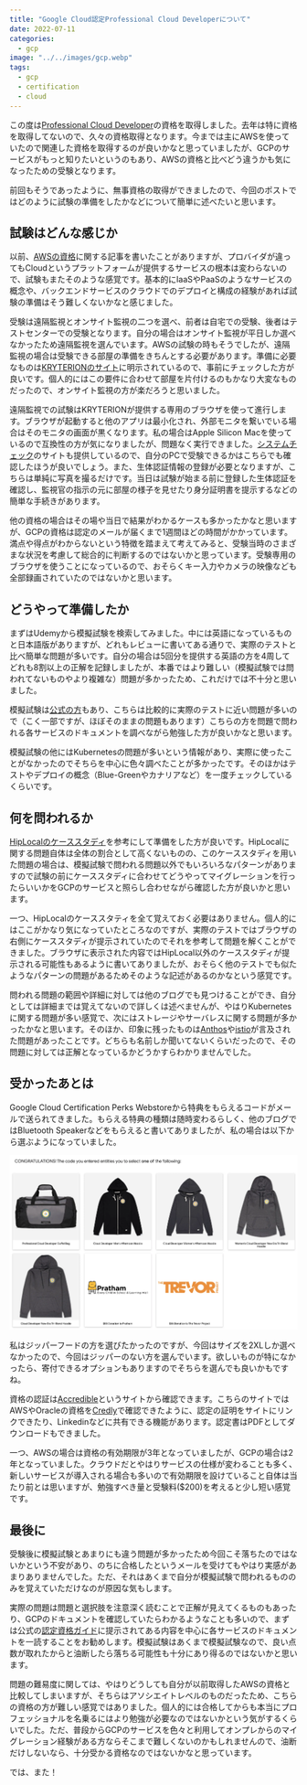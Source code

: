 ```yaml
---
title: "Google Cloud認定Professional Cloud Developerについて"
date: 2022-07-11
categories: 
  - gcp
image: "../../images/gcp.webp"
tags:
  - gcp
  - certification
  - cloud
---
```


この度は[Professional Cloud Developer](https://cloud.google.com/certification/cloud-developer)の資格を取得しました。去年は特に資格を取得してないので、久々の資格取得となります。今までは主にAWSを使っていたので関連した資格を取得するのが良いかなと思っていましたが、GCPのサービスがもっと知りたいというのもあり、AWSの資格と比べどう違うかも気になったための受験となります。

前回もそうであったように、無事資格の取得ができましたので、今回のポストではどのように試験の準備をしたかなどについて簡単に述べたいと思います。

## 試験はどんな感じか

以前、[AWSの資格](../aws-certification-associate-developer)に関する記事を書いたことがありますが、プロバイダが違ってもCloudというプラットフォームが提供するサービスの根本は変わらないので、試験もまたそのような感覚です。基本的にIaaSやPaaSのようなサービスの概念や、バックエンドサービスのクラウドでのデプロイと構成の経験があれば試験の準備はそう難しくないかなと感じました。

受験は遠隔監視とオンサイト監視の二つを選べ、前者は自宅での受験、後者はテストセンターでの受験となります。自分の場合はオンサイト監視が平日しか選べなかったため遠隔監視を選んでいます。AWSの試験の時もそうでしたが、遠隔監視の場合は受験できる部屋の準備をきちんとする必要があります。準備に必要なものは[KRYTERIONのサイト](https://kryterion.force.com/support/s/article/Launching-your-Online-exam?language=en_US)に明示されているので、事前にチェックした方が良いです。個人的にはこの要件に合わせて部屋を片付けるのもかなり大変なものだったので、オンサイト監視の方が楽だろうと思いました。

遠隔監視での試験はKRYTERIONが提供する専用のブラウザを使って進行します。ブラウザが起動すると他のアプリは最小化され、外部モニタを繋いでいる場合はそのモニタの画面が黒くなります。私の場合はApple Silicon Macを使っているので互換性の方が気になりましたが、問題なく実行できました。[システムチェック](https://www.kryteriononline.com/systemcheck/#)のサイトも提供しているので、自分のPCで受験できるかはこちらでも確認したほうが良いでしょう。また、生体認証情報の登録が必要となりますが、こちらは単純に写真を撮るだけです。当日は試験が始まる前に登録した生体認証を確認し、監視官の指示の元に部屋の様子を見せたり身分証明書を提示するなどの簡単な手続きがあります。

他の資格の場合はその場や当日で結果がわかるケースも多かったかなと思いますが、GCPの資格は認定のメールが届くまで1週間ほどの時間がかかっています。満点や得点がわからないという特徴を踏まえて考えてみると、受験当時のさまざまな状況を考慮して総合的に判断するのではないかと思っています。受験専用のブラウザを使うことになっているので、おそらくキー入力やカメラの映像なども全部録画されていたのではないかと思います。

## どうやって準備したか

まずはUdemyから模擬試験を検索してみました。中には英語になっているものと日本語版がありますが、どれもレビューに書いてある通りで、実際のテストと比べ簡単な問題が多いです。自分の場合は5回分を提供する英語の方を4周してどれも8割以上の正解を記録しましたが、本番ではより難しい（模擬試験では問われてないものやより複雑な）問題が多かったため、これだけでは不十分と思いました。

模擬試験は[公式の方](https://docs.google.com/forms/d/e/1FAIpQLSc_67KaPnNwQrLZ7kuhw-aubz7gMAwY6DQwRJYcW0qlG-iajA/viewform)もあり、こちらは比較的に実際のテストに近い問題が多いので（こく一部ですが、ほぼそのままの問題もあります）こちらの方を問題で問われる各サービスのドキュメントを調べながら勉強した方が良いかなと思います。

模擬試験の他にはKubernetesの問題が多いという情報があり、実際に使ったことがなかったのでそちらを中心に色々調べたことが多かったです。そのほかはテストやデプロイの概念（Blue-Greenやカナリアなど）を一度チェックしているくらいです。

## 何を問われるか

[HipLocalのケーススタディ](https://cloud.google.com/certification/guides/cloud-developer/hip-local-case-study?hl=ja)を参考にして準備をした方が良いです。HipLocalに関する問題自体は全体の割合として高くないものの、このケーススタディを用いた問題の場合は、模擬試験で問われる問題以外でもいろいろなパターンがありますので試験の前にケーススタディに合わせてどうやってマイグレーションを行ったらいいかをGCPのサービスと照らし合わせながら確認した方が良いかと思います。

一つ、HipLocalのケーススタティを全て覚えておく必要はありません。個人的にはここがかなり気になっていたところなのですが、実際のテストではブラウザの右側にケーススタディが提示されていたのでそれを参考して問題を解くことができました。ブラウザに表示された内容ではHipLocal以外のケーススタディが提示される可能性もあるように書いてありましたが、おそらく他のテストでも似たようなパターンの問題があるためそのような記述があるのかなという感覚です。

問われる問題の範囲や詳細に対しては他のブログでも見つけることができ、自分としては詳細までは覚えてないので詳しくは述べませんが、やはりKubernetesに関する問題が多い感覚で、次にはストレージやサーバレスに関する問題が多かったかなと思います。そのほか、印象に残ったものは[Anthos](https://cloud.google.com/anthos)や[istio](https://istio.io/)が言及された問題があったことです。どちらも名前しか聞いてないくらいだったので、その問題に対しては正解となっているかどうかすらわかりませんでした。

## 受かったあとは

Google Cloud Certification Perks Webstoreから特典をもらえるコードがメールで送られてきました。もらえる特典の種類は随時変わるらしく、他のブログではBluetooth Speakerなどをもらえると書いてありましたが、私の場合は以下から選ぶようになっていました。

![Google Cloud Certification Perks Webstore](perk.webp)

私はジッパーフードの方を選びたかったのですが、今回はサイズを2XLしか選べなかったので、今回はジッパーのない方を選んでいます。欲しいものが特になかったら、寄付できるオプションもありますのでそちらを選んでも良いかもですね。

資格の認証は[Accredible](https://www.accredible.com/)というサイトから確認できます。こちらのサイトではAWSやOracleの資格を[Credly](https://www.credly.com/)で確認できたように、認定の証明をサイトにリンクできたり、Linkedinなどに共有できる機能があります。認定書はPDFとしてダウンロードもできました。

一つ、AWSの場合は資格の有効期限が3年となっていましたが、GCPの場合は2年となっていました。クラウドだとやはりサービスの仕様が変わることも多く、新しいサービスが導入される場合も多いので有効期限を設けていること自体は当たり前とは思いますが、勉強すべき量と受験料($200)を考えると少し短い感覚です。

## 最後に

受験後に模擬試験とあまりにも違う問題が多かったため今回こそ落ちたのではないかという不安があり、のちに合格したというメールを受けてもやはり実感があまりありませんでした。ただ、それはあくまで自分が模擬試験で問われるもののみを覚えていただけなのが原因な気もします。

実際の問題は問題と選択肢を注意深く読むことで正解が見えてくるものもあったり、GCPのドキュメントを確認していたらわかるようなことも多いので、まずは公式の[認定資格ガイド](https://cloud.google.com/certification/guides/cloud-developer)に提示されてある内容を中心に各サービスのドキュメントを一読することをお勧めします。模擬試験はあくまで模擬試験なので、良い点数が取れたからと油断したら落ちる可能性も十分にあり得るのではないかと思います。

問題の難易度に関しては、やはりどうしても自分が以前取得したAWSの資格と比較してしまいますが、そちらはアソシエイトレベルのものだったため、こちらの資格の方が難しい感覚ではありました。個人的には合格してからも本当にプロフェッショナルを名乗るにはより勉強が必要なのではないかという気がするくらいでした。ただ、普段からGCPのサービスを色々と利用してオンプレからのマイグレーション経験がある方ならそこまで難しくないのかもしれませんので、油断だけしないなら、十分受かる資格なのではないかなと思っています。

では、また！
